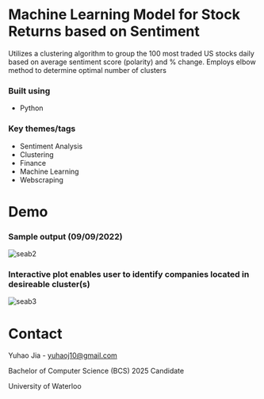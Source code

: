 # Machine Learning Model for Stock Returns based on Sentiment
Utilizes a clustering algorithm to group the 100 most traded US stocks daily based on average sentiment score (polarity) and % change. Employs elbow method to determine optimal number of clusters

### Built using
* Python

### Key themes/tags
* Sentiment Analysis
* Clustering
* Finance
* Machine Learning
* Webscraping

# Demo

### Sample output (09/09/2022)

![seab2](https://user-images.githubusercontent.com/112993711/189456189-27a74338-c8df-4200-91f7-300e3dc5fe14.jpeg)

### Interactive plot enables user to identify companies located in desireable cluster(s)

![seab3](https://user-images.githubusercontent.com/112993711/189456225-8c4acd4c-3f2c-4430-8ce8-3566b2513945.jpeg)

# Contact

Yuhao Jia - yuhaoj10@gmail.com

Bachelor of Computer Science (BCS) 2025 Candidate

University of Waterloo 
